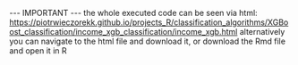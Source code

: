 --- IMPORTANT --- the whole executed code can be seen via html: https://piotrwieczorekk.github.io/projects_R/classification_algorithms/XGBoost_classification/income_xgb_classification/income_xgb.html alternatively you can navigate to the html file and download it, or download the Rmd file and open it in R
